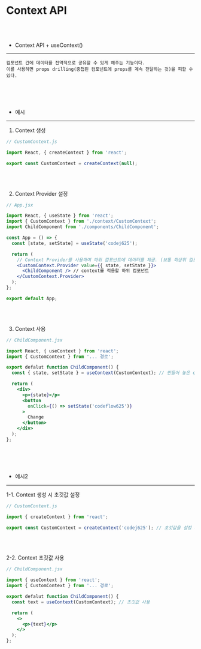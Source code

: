 # Context API

<br /><br />

* Context API + useContext()
---

```
컴포넌트 간에 데이터를 전역적으로 공유할 수 있게 해주는 기능이다.
이를 사용하면 props drilling(중첩된 컴포넌트에 props를 계속 전달하는 것)을 피할 수 있다.
```

<br /><br /><br />

* 예시
---

1. Context 생성

```javascript
// CustomContext.js

import React, { createContext } from 'react';

export const CustomContext = createContext(null);
```

<br /><br />

2. Context Provider 설정

```jsx
// App.jsx

import React, { useState } from 'react';
import { CustomContext } from './context/CustomContext';
import ChildComponent from './components/ChildComponent';

const App = () => {
  const [state, setState] = useState('codej625');

  return (
    // Context Provider를 사용하여 하위 컴포넌트에 데이터를 제공. (보통 최상위 컴포넌트에서 설정한다.)
    <CustomContext.Provider value={{ state, setState }}>
      <ChildComponent /> // context를 적용할 하위 컴포넌트
    </CustomContext.Provider>
  );
};

export default App;
```

<br /><br />

3. Context 사용

```jsx
// ChildComponent.jsx

import React, { useContext } from 'react';
import { CustomContext } from '... 경로';

export defalut function ChildComponent() {
  const { state, setState } = useContext(CustomContext); // 만들어 놓은 context 사용.

  return (
    <div>
      <p>{state}</p>
      <button
        onClick={() => setState('codeflow625')}
      >
        Change
      </button>
    </div>
  );
};
```

<br /><br /><br />

* 예시2
---
  
1-1. Context 생성 시 초깃값 설정

```javascript
// CustomContext.js

import { createContext } from 'react';

export const CustomContext = createContext('codej625'); // 초깃값을 설정 시 다른 컴포넌트에서 곧바로 사용할 수 있다.
```

<br /><br />

2-2. Context 초깃값 사용

```jsx
// ChildComponent.jsx

import { useContext } from 'react';
import { CustomContext } from '... 경로';

export defalut function ChildComponent() {
  const text = useContext(CustomContext); // 초깃값 사용

  return (
    <>
      <p>{text}</p>
    </>
  );
};
```
